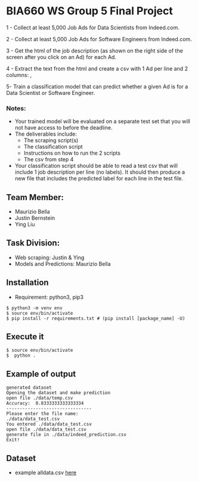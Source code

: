 # BIA660 WS Group 5 Final Project

1 - Collect at least 5,000 Job Ads for Data Scientists from Indeed.com.

2 - Collect at least 5,000 Job Ads for Software Engineers from Indeed.com.

3 - Get the html of the job description (as shown on the right side of the screen after you click on an Ad) for each Ad. 

4 - Extract the text from the html and create a csv with 1 Ad per line and 2 columns: <text>, <job title>

5- Train a classification model that can predict whether a given Ad is for a Data Scientist or Software Engineer.

### Notes:
- Your trained model will be evaluated on a separate test set that you will not have access to before the deadline.
- The deliverables include:
    - The scraping script(s)
    - The classification script
    - Instructions on how to run the 2 scripts
    - The csv from step 4
- Your classification script should be able to read a test csv that will include 1 job description per line (no labels).  It should then produce a new file that includes the predicted label for each line in the test file.


## Team Member:
- Maurizio Bella
- Justin Bernstein
- Ying Liu

## Task Division:
- Web scraping: Justin & Ying
- Models and Predictions: Maurizio Bella



## Installation
- Requirement: python3, pip3
```
$ python3 -m venv env
$ source env/bin/activate
$ pip install -r requirements.txt # (pip install [package_name] -U)
```
## Execute it
```
$ source env/bin/activate
$  python .
```

## Example of output
```
generated dataset
Opening the dataset and make prediction
open file ./data/temp.csv
Accuracy:  0.8333333333333334
--------------------------------
Please enter the file name:
./data/data_test.csv
You entered ./data/data_test.csv
open file ./data/data_test.csv
generate file in ./data/indeed_prediction.csv
Exit!
```

## Dataset
- example alldata.csv [here](https://www.kaggle.com/sl6149/data-scientist-job-market-in-the-us)
